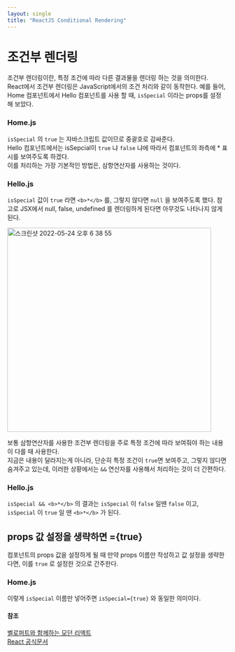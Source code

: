 ```yaml
---
layout: single
title: "ReactJS Conditional Rendering"
---
```


# 조건부 렌더링

조건부 렌더링이란, 특정 조건에 따라 다른 결과물을 렌더링 하는 것을 의미한다.  
React에서 조건부 렌더링은 JavaScript에서의 조건 처리와 같이 동작한다. 예를 들어, Home 컴포넌트에서 Hello 컴포넌트를 사용 할 때, `isSpecial` 이라는 props를 설정 해 보았다.

### Home.js
<script src="https://gist.github.com/kimnew6/a5372ca76f83a1b93b9ab9b17a593026.js"></script>


`isSpecial` 의 `true` 는 자바스크립트 값이므로 중괄호로 감싸준다.  
Hello 컴포넌트에서는 isSepcial이 `true` 냐 `false` 냐에 따라서 컴포넌트의 좌측에 \* 표시를 보여주도록 하겠다.  
이를 처리하는 가장 기본적인 방법은, 삼항연산자를 사용하는 것이다.

### Hello.js
<script src="https://gist.github.com/kimnew6/799927274be6764d078db36eb2b79e77.js"></script>


`isSpecial` 값이 `true` 라면 `<b>*</b>` 를, 그렇지 않다면 `null` 을 보여주도록 했다. 참고로 JSX에서 null, false, undefined 를 렌더링하게 된다면 아무것도 나타나지 않게 된다.

<img width="466" alt="스크린샷 2022-05-24 오후 6 38 55" src="https://user-images.githubusercontent.com/84711115/170001531-ee6d5faa-7403-4565-b7a7-0adcb2942d6c.png">

보통 삼항연산자를 사용한 조건부 렌더링을 주로 특정 조건에 따라 보여줘야 하는 내용이 다를 때 사용한다.  
지금은 내용이 달라지는게 아니라, 단순히 특정 조건이 `true`면 보여주고, 그렇지 않다면 숨겨주고 있는데, 이러한 상황에서는 `&&` 연산자를 사용해서 처리하는 것이 더 간편하다.

### Hello.js
<script src="https://gist.github.com/kimnew6/aaf7b49b820a0c90cee2369ca07533cf.js"></script>

`isSpecial && <b>*</b>` 의 결과는 `isSpecial` 이 `false` 일땐 `false` 이고, `isSpecial` 이 `true` 일 땐 `<b>*</b>` 가 된다.

## props 값 설정을 생략하면 ={true}

컴포넌트의 props 값을 설정하게 될 때 만약 props 이름만 작성하고 값 설정을 생략한다면, 이를 `true` 로 설정한 것으로 간주한다.

### Home.js
<script src="https://gist.github.com/kimnew6/8e837ea6e7dce7f79112ddfad8bb3892.js"></script>

이렇게 `isSpecial` 이름만 넣어주면 `isSpecial={true}` 와 동일한 의미이다.

#### 참조

[벨로퍼트와 함께하는 모던 리액트](https://react.vlpt.us/basic/06-conditional-rendering.html)  
[React 공식문서](https://ko.reactjs.org/docs/conditional-rendering.html)
